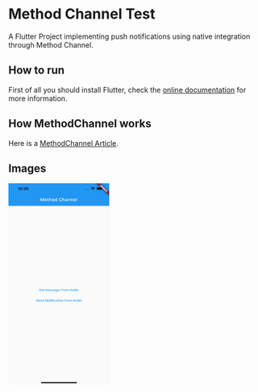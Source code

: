 # Method Channel Test

A Flutter Project implementing push notifications using native integration through Method Channel.

## How to run


First of all you should install Flutter, check the
[online documentation](https://flutter.dev/docs)  for more information.


## How MethodChannel works
Here is a [MethodChannel Article](https://medium.com/47billion/creating-a-bridge-in-flutter-between-dart-and-native-code-in-java-or-objectivec-5f80fd0cd713).

## Images

<img src="./assets/print1.png" width="200" height="400" />